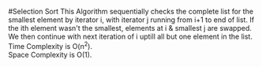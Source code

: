 #Selection Sort
This Algorithm sequentially checks the complete list for the smallest element by iterator i, with iterator j running from i+1 to end of list. If the ith element wasn't the smallest, elements at i & smallest j are swapped. We then continue with next iteration of i uptill all but one element in the list.<br>
Time Complexity is O(n<sup>2</sup>).<br>
Space Complexity is O(1).
